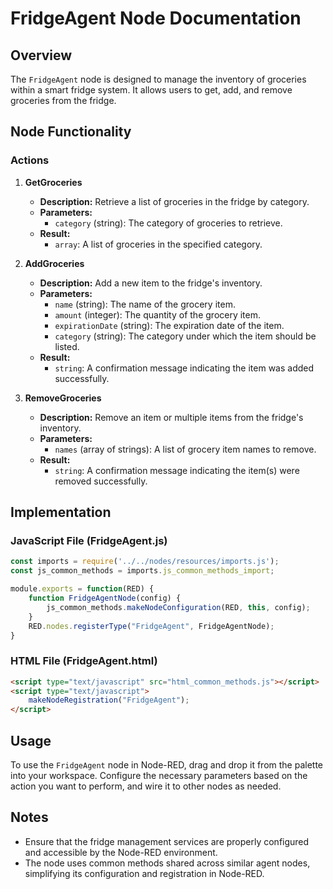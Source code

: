
# FridgeAgent Node Documentation

## Overview

The `FridgeAgent` node is designed to manage the inventory of groceries within a smart fridge system. It allows users to get, add, and remove groceries from the fridge.

## Node Functionality

### Actions

1. **GetGroceries**
   - **Description:** Retrieve a list of groceries in the fridge by category.
   - **Parameters:**
     - `category` (string): The category of groceries to retrieve.
   - **Result:**
     - `array`: A list of groceries in the specified category.

2. **AddGroceries**
   - **Description:** Add a new item to the fridge's inventory.
   - **Parameters:**
     - `name` (string): The name of the grocery item.
     - `amount` (integer): The quantity of the grocery item.
     - `expirationDate` (string): The expiration date of the item.
     - `category` (string): The category under which the item should be listed.
   - **Result:**
     - `string`: A confirmation message indicating the item was added successfully.

3. **RemoveGroceries**
   - **Description:** Remove an item or multiple items from the fridge's inventory.
   - **Parameters:**
     - `names` (array of strings): A list of grocery item names to remove.
   - **Result:**
     - `string`: A confirmation message indicating the item(s) were removed successfully.

## Implementation

### JavaScript File (FridgeAgent.js)

```javascript
const imports = require('../../nodes/resources/imports.js');
const js_common_methods = imports.js_common_methods_import;

module.exports = function(RED) {
    function FridgeAgentNode(config) {
        js_common_methods.makeNodeConfiguration(RED, this, config);
    }
    RED.nodes.registerType("FridgeAgent", FridgeAgentNode);
}
```

### HTML File (FridgeAgent.html)

```html
<script type="text/javascript" src="html_common_methods.js"></script>
<script type="text/javascript">
    makeNodeRegistration("FridgeAgent");
</script>
```

## Usage

To use the `FridgeAgent` node in Node-RED, drag and drop it from the palette into your workspace. Configure the necessary parameters based on the action you want to perform, and wire it to other nodes as needed.

## Notes

- Ensure that the fridge management services are properly configured and accessible by the Node-RED environment.
- The node uses common methods shared across similar agent nodes, simplifying its configuration and registration in Node-RED.
